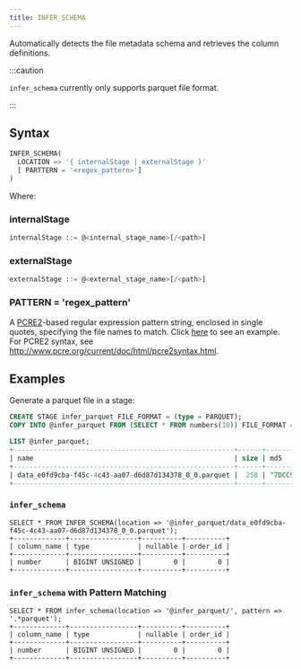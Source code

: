```yaml
---
title: INFER_SCHEMA
---
```


Automatically detects the file metadata schema and retrieves the column definitions.


:::caution

`infer_schema` currently only supports parquet file format.

:::

## Syntax

```sql
INFER_SCHEMA(
  LOCATION => '{ internalStage | externalStage }'
  [ PARTTERN = '<regex_pattern>']
)
```

Where:

### internalStage

```sql
internalStage ::= @<internal_stage_name>[/<path>]
```

### externalStage

```sql
externalStage ::= @<external_stage_name>[/<path>]
```

### PATTERN = 'regex_pattern'

A [PCRE2](https://www.pcre.org/current/doc/html/)-based regular expression pattern string, enclosed in single quotes, specifying the file names to match. Click [here](#loading-data-with-pattern-matching) to see an example. For PCRE2 syntax, see http://www.pcre.org/current/doc/html/pcre2syntax.html.

## Examples

Generate a parquet file in a stage:

```sql
CREATE STAGE infer_parquet FILE_FORMAT = (type = PARQUET);
COPY INTO @infer_parquet FROM (SELECT * FROM numbers(10)) FILE_FORMAT = (type = PARQUET);
```

```sql
LIST @infer_parquet;
+-------------------------------------------------------+------+------------------------------------+-------------------------------+---------+
| name                                                  | size | md5                                | last_modified                 | creator |
+-------------------------------------------------------+------+------------------------------------+-------------------------------+---------+
| data_e0fd9cba-f45c-4c43-aa07-d6d87d134378_0_0.parquet |  258 | "7DCC9FFE04EA1F6882AED2CF9640D3D4" | 2023-02-09 05:21:52.000 +0000 | NULL    |
+-------------------------------------------------------+------+------------------------------------+-------------------------------+---------+
```

### `infer_schema`


```shell
SELECT * FROM INFER_SCHEMA(location => '@infer_parquet/data_e0fd9cba-f45c-4c43-aa07-d6d87d134378_0_0.parquet');
+-------------+-----------------+----------+----------+
| column_name | type            | nullable | order_id |
+-------------+-----------------+----------+----------+
| number      | BIGINT UNSIGNED |        0 |        0 |
+-------------+-----------------+----------+----------+
```

### `infer_schema` with Pattern Matching

```shell
SELECT * FROM infer_schema(location => '@infer_parquet/', pattern => '.*parquet');
+-------------+-----------------+----------+----------+
| column_name | type            | nullable | order_id |
+-------------+-----------------+----------+----------+
| number      | BIGINT UNSIGNED |        0 |        0 |
+-------------+-----------------+----------+----------+
```

